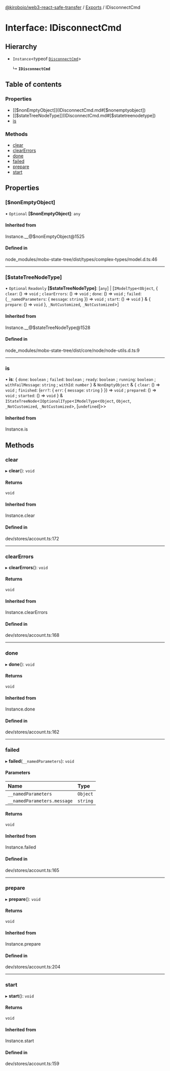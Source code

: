 [@kiroboio/web3-react-safe-transfer](../README.md) / [Exports](../modules.md) / IDisconnectCmd

# Interface: IDisconnectCmd

## Hierarchy

- `Instance`<typeof [`DisconnectCmd`](../modules.md#disconnectcmd)\>

  ↳ **`IDisconnectCmd`**

## Table of contents

### Properties

- [[$nonEmptyObject]](IDisconnectCmd.md#[$nonemptyobject])
- [[$stateTreeNodeType]](IDisconnectCmd.md#[$statetreenodetype])
- [is](IDisconnectCmd.md#is)

### Methods

- [clear](IDisconnectCmd.md#clear)
- [clearErrors](IDisconnectCmd.md#clearerrors)
- [done](IDisconnectCmd.md#done)
- [failed](IDisconnectCmd.md#failed)
- [prepare](IDisconnectCmd.md#prepare)
- [start](IDisconnectCmd.md#start)

## Properties

### [$nonEmptyObject]

• `Optional` **[$nonEmptyObject]**: `any`

#### Inherited from

Instance.\_\_@$nonEmptyObject@1525

#### Defined in

node_modules/mobx-state-tree/dist/types/complex-types/model.d.ts:46

___

### [$stateTreeNodeType]

• `Optional` `Readonly` **[$stateTreeNodeType]**: [`any`] \| [`IModelType`<`Object`, { `clear`: () => `void` ; `clearErrors`: () => `void` ; `done`: () => `void` ; `failed`: (`__namedParameters`: { `message`: `string`  }) => `void` ; `start`: () => `void`  } & { `prepare`: () => `void`  }, `_NotCustomized`, `_NotCustomized`\>]

#### Inherited from

Instance.\_\_@$stateTreeNodeType@1528

#### Defined in

node_modules/mobx-state-tree/dist/core/node/node-utils.d.ts:9

___

### is

• **is**: { `done`: `boolean` ; `failed`: `boolean` ; `ready`: `boolean` ; `running`: `boolean` ; `withFailMessage`: `string` ; `withId`: `number`  } & `NonEmptyObject` & { `clear`: () => `void` ; `finished`: (`err?`: { `err`: { `message`: `string`  }  }) => `void` ; `prepared`: () => `void` ; `started`: () => `void`  } & `IStateTreeNode`<`IOptionalIType`<`IModelType`<`Object`, `Object`, `_NotCustomized`, `_NotCustomized`\>, [`undefined`]\>\>

#### Inherited from

Instance.is

## Methods

### clear

▸ **clear**(): `void`

#### Returns

`void`

#### Inherited from

Instance.clear

#### Defined in

dev/stores/account.ts:172

___

### clearErrors

▸ **clearErrors**(): `void`

#### Returns

`void`

#### Inherited from

Instance.clearErrors

#### Defined in

dev/stores/account.ts:168

___

### done

▸ **done**(): `void`

#### Returns

`void`

#### Inherited from

Instance.done

#### Defined in

dev/stores/account.ts:162

___

### failed

▸ **failed**(`__namedParameters`): `void`

#### Parameters

| Name | Type |
| :------ | :------ |
| `__namedParameters` | `Object` |
| `__namedParameters.message` | `string` |

#### Returns

`void`

#### Inherited from

Instance.failed

#### Defined in

dev/stores/account.ts:165

___

### prepare

▸ **prepare**(): `void`

#### Returns

`void`

#### Inherited from

Instance.prepare

#### Defined in

dev/stores/account.ts:204

___

### start

▸ **start**(): `void`

#### Returns

`void`

#### Inherited from

Instance.start

#### Defined in

dev/stores/account.ts:159
